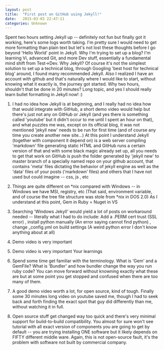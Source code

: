 ```yaml
---
layout: post
title:  "First post on GitHub using Jekyll!"
date:   2015-03-03 22:47:11
categories: Unknown
---
```

Spent two hours setting Jekyll up -- definitely not fun but finally got it working, here's some logs worth taking. 
I'm pretty sure I would need to get more formatting than plain text but let's not lost these thoughts before I go beyond 'Hello World' point in Jekyll. 
Why I'm trying to set up a blog? I'm learning Vi, advanced Git, and more Dev stuff, essentially a fundamental mind shift from Test->Dev. 
Why Jekyll? Of course it's not the simplest solution to set up a technical blog, through Googling 'best host for technical blog' around, I found many recommended Jekyll. Also I realized I have an account with github and that's naturally where I would like to start, without knowing what it exactly is, the journey got started. 
Why two hours, shouldn't that be done in 20 minutes? Long topic, and yes I should really learn bullet formatting in Jekyll now! :) 
1) I had no idea how Jekyll is at beginning, and I really had no idea how that would integrate with GitHub, a short demo video would help but there's just not any on GitHub or Jekyll (and yes there is something called 'youtube' but it didn't occur to me until I spent an hour on that), and what puzzles me was, except on its official blog, it was not mentioned 'jekyll new' needs to be run for first time (and of course any time you create another new site...) 
At this point I understand Jekyll (together with component it depend on) is a web server compiling 'markdown' file generating static HTML and GitHub runs a certain version of that and with some black magic already set up, all you needs to get that work on GitHub is push the folder generated by 'jekyll new' to master branch of a specially named repo on your github account, that contains 'meta' files dictating the behavior of jekyll engine as well as the 'data' files of your posts ('markdown' files) and others that I have not used but could imagine -- css, js , etc 
2) Things are quite different on *nix compared with Windows -- in Windows we have MSI, registry, etc (That said, environment variable, and of course the tree file structure was stole from *nix in DOS 2.0) As I understand at this point, Gem in Ruby = Nuget in VS
3) Searching 'Windows Jekyll' would yield a lot of posts on workaround needed -- literally what I had to do include: Add a .PERM cert trust (SSL error) , install python manually (An error saying cannot find python) , change _config.yml on build settings (A weird python error I don't know anything about at all) 

3) Demo video is very important 
3) Demo video is very important 
Your learnings 
1) Spend some time get familiar with the terminology. 
	What is 'Gem' and a GemFile? What is 'Bundler' and how bundler change the way you run ruby code? You can move forward without knowning exactly what these are but at some point you get stopped and confused when there are too many of them.
2) A good demo video worth a lot, for open source, kind of tough. 
	Finally some 30 minutes long video on youtube saved me, though I had to seek back and forth finding the exact spot that guy did differently than me, without watching it in full. 
3) Open source stuff get changed way too quick and there's very minimal support for build-to-build compatibility. 
	You almost for sure won't see tutorial with all exact version of components you are going to get by default -- you are trying installing ONE software but it likely depends on FIFTY different middle ware. Again, this is not open-source fault, it's the problem with software not built by commercial company. 
	
